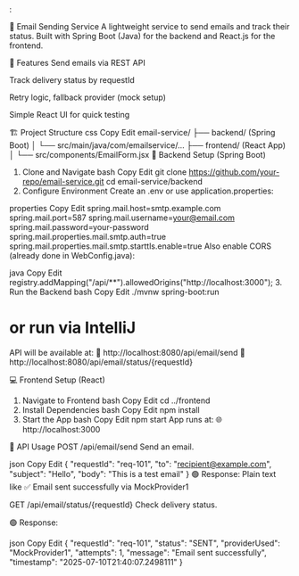 :

📧 Email Sending Service
A lightweight service to send emails and track their status.
Built with Spring Boot (Java) for the backend and React.js for the frontend.

🧩 Features
Send emails via REST API

Track delivery status by requestId

Retry logic, fallback provider (mock setup)

Simple React UI for quick testing

🏗 Project Structure
css
Copy
Edit
email-service/
├── backend/ (Spring Boot)
│   └── src/main/java/com/emailservice/...
├── frontend/ (React App)
│   └── src/components/EmailForm.jsx
🚀 Backend Setup (Spring Boot)
1. Clone and Navigate
   bash
   Copy
   Edit
   git clone https://github.com/your-repo/email-service.git
   cd email-service/backend
2. Configure Environment
   Create an .env or use application.properties:

properties
Copy
Edit
spring.mail.host=smtp.example.com
spring.mail.port=587
spring.mail.username=your@email.com
spring.mail.password=your-password
spring.mail.properties.mail.smtp.auth=true
spring.mail.properties.mail.smtp.starttls.enable=true
Also enable CORS (already done in WebConfig.java):

java
Copy
Edit
registry.addMapping("/api/**").allowedOrigins("http://localhost:3000");
3. Run the Backend
   bash
   Copy
   Edit
   ./mvnw spring-boot:run
# or run via IntelliJ
API will be available at:
📍 http://localhost:8080/api/email/send
📍 http://localhost:8080/api/email/status/{requestId}

💻 Frontend Setup (React)
1. Navigate to Frontend
   bash
   Copy
   Edit
   cd ../frontend
2. Install Dependencies
   bash
   Copy
   Edit
   npm install
3. Start the App
   bash
   Copy
   Edit
   npm start
   App runs at:
   🌐 http://localhost:3000

📮 API Usage
POST /api/email/send
Send an email.

json
Copy
Edit
{
"requestId": "req-101",
"to": "recipient@example.com",
"subject": "Hello",
"body": "This is a test email"
}
🟢 Response: Plain text like
✅ Email sent successfully via MockProvider1

GET /api/email/status/{requestId}
Check delivery status.

🟢 Response:

json
Copy
Edit
{
"requestId": "req-101",
"status": "SENT",
"providerUsed": "MockProvider1",
"attempts": 1,
"message": "Email sent successfully",
"timestamp": "2025-07-10T21:40:07.2498111"
}

